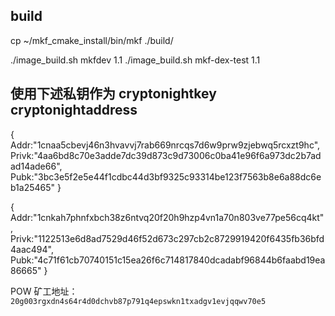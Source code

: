 ## build
cp ~/mkf_cmake_install/bin/mkf ./build/

./image_build.sh mkfdev 1.1
./image_build.sh mkf-dex-test 1.1

## 使用下述私钥作为 cryptonightkey cryptonightaddress
{
    Addr:"1cnaa5cbevj46n3hvavvj7rab669nrcqs7d6w9prw9zjebwq5rcxzt9hc", 
    Privk:"4aa6bd8c70e3adde7dc39d873c9d73006c0ba41e96f6a973dc2b7adad14ade66",
    Pubk:"3bc3e5f2e5e44f1cdbc44d3bf9325c93314be123f7563b8e6a88dc6eb1a25465"
}

{
    Addr:"1cnkah7phnfxbch38z6ntvq20f20h9hzp4vn1a70n803ve77pe56cq4kt", 
    Privk:"1122513e6d8ad7529d46f52d673c297cb2c8729919420f6435fb36bfd4aac494", 
    Pubk:"4c71f61cb70740151c15ea26f6c714817840dcadabf96844b6faabd19ea86665"
}

POW 矿工地址： `20g003rgxdn4s64r4d0dchvb87p791q4epswkn1txadgv1evjqqwv70e5`
